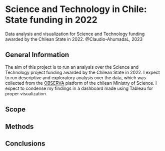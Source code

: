 # Science and Technology in Chile: State funding in 2022
 Data analysis and visualization for Science and Technology funding awarded by the Chilean State in 2022.
@Claudio-AhumadaL, 2023

 ## General Information

The aim of this project is to run an analysis over the Science and Technology project funding awarded by the Chilean State in 2022. I expect to run descriptive and exploratory analysis over the data, which was collected from the [OBSERVA](observa.minciencia.gob.cl) platform of the chilean Ministry of Science. I expect to condense my findings in a dashboard made using Tableau for proper visualization.

 ## Scope

 ## Methods

 ## Conclusions

